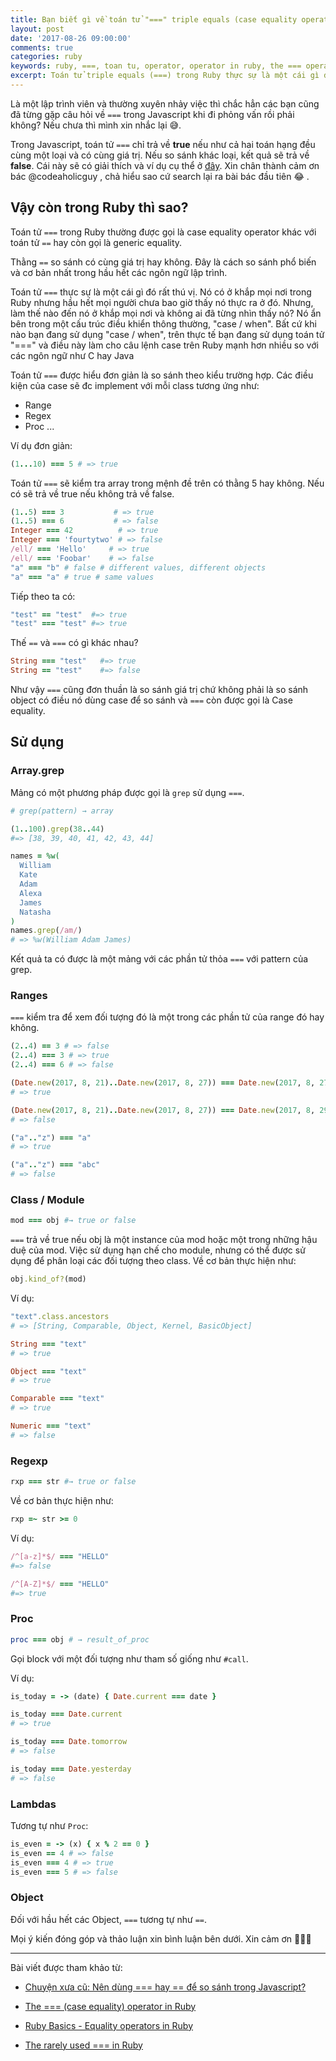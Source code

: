 ```yaml
---
title: Bạn biết gì về toán tử "===" triple equals (case equality operator) trong Ruby?
layout: post
date: '2017-08-26 09:00:00'
comments: true
categories: ruby
keywords: ruby, ===, toan tu, operator, operator in ruby, the === operator
excerpt: Toán tử triple equals (===) trong Ruby thực sự là một cái gì đó rất thú vị. Nó có ở khắp mọi nơi trong Ruby nhưng hầu hết mọi người chưa bao giờ thấy nó thực ra ở đó. Nhưng, làm thế nào đến nó ở khắp mọi nơi và không ai đã từng nhìn thấy nó?
---
```


Là một lập trình viên và thường xuyên nhảy việc thì chắc hẳn các bạn cũng đã từng gặp câu hỏi về `===` trong Javascript khi đi phỏng vấn rồi phải không? Nếu chưa thì mình xin nhắc lại 😅.

Trong Javascript, toán tử `===` chỉ trả về **true** nếu như cả hai toán hạng đều cùng một loại và có cùng giá trị. Nếu so sánh khác loại, kết quả sẽ trả về **false**. Cái này sẽ có giải thích và ví dụ cụ thể ở [đây](https://codeaholicguy.com/2016/06/14/nen-dung-hay-de-so-sanh-trong-javascript/). Xin chân thành cảm ơn bác @codeaholicguy , chả hiểu sao cứ search lại ra bài bác đầu tiên 😂 . 

## Vậy còn trong Ruby thì sao?

Toán tử `===` trong Ruby thường được gọi là case equality operator khác với toán tử `==` hay còn gọi là generic equality. 

Thằng `==` so sánh có cùng giá trị hay không. Đây là cách so sánh phổ biến và cơ bản nhất trong hầu hết các ngôn ngữ lập trình. 

Toán tử `===` thực sự là một cái gì đó rất thú vị. Nó có ở khắp mọi nơi trong Ruby nhưng hầu hết mọi người chưa bao giờ thấy nó thực ra ở đó. Nhưng, làm thế nào đến nó ở khắp mọi nơi và không ai đã từng nhìn thấy nó? Nó ẩn bên trong một cấu trúc điều khiển thông thường, "case / when". Bất cứ khi nào bạn đang sử dụng "case / when", trên thực tế bạn đang sử dụng toán tử "===" và điều này làm cho câu lệnh case trên Ruby mạnh hơn nhiều so với các ngôn ngữ như C hay Java

Toán tử `===` được hiểu đơn giản là so sánh theo kiểu trường hợp.  Các điều kiện của case sẽ đc implement với mỗi class tương ứng như:

- Range
- Regex
- Proc
...

Ví dụ đơn giản:

```ruby
(1...10) === 5 # => true
```

Toán tử `===` sẽ kiểm tra array trong mệnh đề trên có thằng 5 hay không. Nếu có sẽ trả về true nếu không trả về false.

```ruby
(1..5) === 3           # => true
(1..5) === 6           # => false
Integer === 42          # => true
Integer === 'fourtytwo' # => false
/ell/ === 'Hello'     # => true
/ell/ === 'Foobar'    # => false
"a" === "b" # false # different values, different objects
"a" === "a" # true # same values
```

Tiếp theo ta có:

```ruby
"test" == "test"  #=> true
"test" === "test" #=> true
```

Thế `==` và `===` có gì khác nhau?

```ruby
String === "test"   #=> true
String == "test"    #=> false
```

Như vậy `===` cũng đơn thuần là so sánh giá trị chứ không phải là so sánh object có điều nó dùng case để so sánh và `===` còn được gọi là Case equality.

## Sử dụng

### Array.grep

Mảng có một phương pháp được gọi là `grep` sử dụng `===`.

```ruby
# grep(pattern) → array

(1..100).grep(38..44)
#=> [38, 39, 40, 41, 42, 43, 44]

names = %w(
  William
  Kate
  Adam
  Alexa
  James
  Natasha
)
names.grep(/am/)
# => %w(William Adam James)
```

Kết quả ta có được là một mảng với các phần tử thỏa `===` với pattern của grep.

### Ranges

`===` kiểm tra để xem đối tượng đó là một trong các phần tử của range đó hay không.

```ruby
(2..4) == 3 # => false
(2..4) === 3 # => true
(2..4) === 6 # => false

(Date.new(2017, 8, 21)..Date.new(2017, 8, 27)) === Date.new(2017, 8, 27)
# => true

(Date.new(2017, 8, 21)..Date.new(2017, 8, 27)) === Date.new(2017, 8, 29)
# => false

("a".."z") === "a"
# => true

("a".."z") === "abc"
# => false
```

### Class / Module

```ruby
mod === obj #→ true or false
```

`===` trả về true nếu obj là một instance của mod hoặc một trong những hậu duệ của mod. Việc sử dụng hạn chế cho module, nhưng có thể được sử dụng để phân loại các đối tượng theo class. Về cơ bản thực hiện như:

```ruby
obj.kind_of?(mod)
```

Ví dụ:

```ruby
"text".class.ancestors
# => [String, Comparable, Object, Kernel, BasicObject]

String === "text"
# => true

Object === "text"
# => true

Comparable === "text"
# => true

Numeric === "text"
# => false
```

### Regexp

```ruby
rxp === str #→ true or false
```

Về cơ bản thực hiện như:

```ruby
rxp =~ str >= 0
```

Ví dụ:

```ruby
/^[a-z]*$/ === "HELLO"
#=> false

/^[A-Z]*$/ === "HELLO"
#=> true
```

### Proc

```ruby
proc === obj # → result_of_proc
```

Gọi block với một đối tượng như tham số giống như `#call`.

Ví dụ:

```ruby
is_today = -> (date) { Date.current === date }

is_today === Date.current
# => true

is_today === Date.tomorrow
# => false

is_today === Date.yesterday
# => false
```


### Lambdas

Tương tự như `Proc`:

```ruby
is_even = -> (x) { x % 2 == 0 }
is_even == 4 # => false
is_even === 4 # => true
is_even === 5 # => false
```

### Object

Đối với hầu hết các Object, `===` tương tự như `==`.

Mọi ý kiến đóng góp và thảo luận xin bình luận bên dưới. Xin cảm ơn 🙇🙇🙇

---

Bài viết được tham khảo từ:

- [Chuyện xưa cũ: Nên dùng === hay == để so sánh trong Javascript?](https://codeaholicguy.com/2016/06/14/nen-dung-hay-de-so-sanh-trong-javascript/)

- [The === (case equality) operator in Ruby](http://blog.arkency.com/the-equals-equals-equals-case-equality-operator-in-ruby/)

- [Ruby Basics - Equality operators in Ruby ](https://mauricio.github.io/2011/05/30/ruby-basics-equality-operators-ruby.html)

- [The rarely used === in Ruby](https://coderwall.com/p/53xawg/the-rarely-used-in-ruby)
